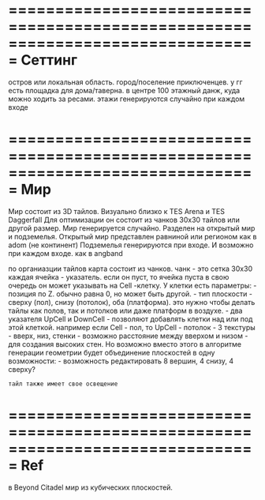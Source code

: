 ﻿===============================================================================
Сеттинг
===============================================================================
остров или локальная область.
город/поселение приключенцев. у гг есть площадка для дома/таверна.
в центре 100 этажный данж, куда можно ходить за ресами. этажи генерируются случайно при каждом входе

===============================================================================
Мир
===============================================================================
Мир состоит из 3D тайлов. Визуально близко к TES Arena и TES Daggerfall
Для оптимизации он состоит из чанков 30х30 тайлов или другой размер.
Мир генерируется случайно.
Разделен на открытый мир и подземелья.
Открытый мир представлен равниной или регионом как в adom (не континент)
Подземелья генерируются при входе. И возможно при каждом входе. как в angband

по органиазции тайлов
карта состоит из чанков.
чанк - это сетка 30х30
каждая ячейка - указатель. если он пуст, то ячейка пуста
в свою очередь он может указывать на Cell -клетку. У клетки есть параметры:
	- позиция по Z. обычно равна 0, но может быть другой.
	- тип плоскости - сверху (пол), снизу (потолок), оба (платформа). это нужно чтобы делать тайлы как полов, так и потолков или даже платформ в воздухе.
	- два указателя UpCell и DownCell - позволяют добавлять клетки над или под этой клеткой. например если Cell - пол, то UpCell - потолок
	- 3 текстуры - вверх, низ, стенки
	- возможно расстояние между вверхом и низом - для создания высоких стен. Но возможно вместо этого в алгоритме генерации геометрии будет объединение плоскостей в одну
	возможности: - возможность редактировать 8 вершин, 4 снизу, 4 сверху?

	тайл также имеет свое освещение

===============================================================================
Ref
===============================================================================
в Beyond Citadel мир из кубических плоскостей.